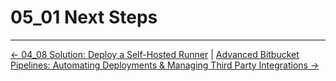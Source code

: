 # 05_01 Next Steps

<!-- FooterStart -->
---
[← 04_08 Solution: Deploy a Self-Hosted Runner](../../ch4_self_hosted_runners/04_08_solution_deploy_a_self_hosted_runner/README.md) | [Advanced Bitbucket Pipelines: Automating Deployments & Managing Third Party Integrations →](../../README.md)
<!-- FooterEnd -->
